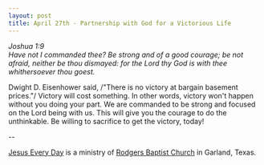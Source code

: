 ```yaml
---
layout: post
title: April 27th - Partnership with God for a Victorious Life
---
```


_Joshua 1:9  
Have not I commanded thee? Be strong and of a good courage; be not
afraid, neither be thou dismayed: for the Lord thy God is with thee
whithersoever thou goest._

Dwight D. Eisenhower said, /"There is no victory at bargain
basement prices."/ Victory will cost something. In other words,
victory won't happen without you doing your part. We are commanded to
be strong and focused on the Lord being with us. This will give you
the courage to do the unthinkable. Be willing to sacrifice to get the
victory, today!

 --

<a href=http://jesuseveryday.net>Jesus Every Day</a> is a ministry of <a href=http://rodgersbaptist.net>Rodgers Baptist Church</a> in Garland, Texas.
